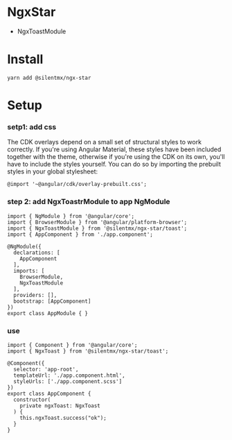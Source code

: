 # NgxStar
  * NgxToastModule

# Install
```
yarn add @silentmx/ngx-star
```

# Setup
### setp1: add css
The CDK overlays depend on a small set of structural styles to work correctly. If you're using Angular Material, these styles have been included together with the theme, otherwise if you're using the CDK on its own, you'll have to include the styles yourself. You can do so by importing the prebuilt styles in your global stylesheet:
```
@import '~@angular/cdk/overlay-prebuilt.css';
```

### step 2: add NgxToastrModule to app NgModule
```
import { NgModule } from '@angular/core';
import { BrowserModule } from '@angular/platform-browser';
import { NgxToastModule } from '@silentmx/ngx-star/toast';
import { AppComponent } from './app.component';

@NgModule({
  declarations: [
    AppComponent
  ],
  imports: [
    BrowserModule,
    NgxToastModule
  ],
  providers: [],
  bootstrap: [AppComponent]
})
export class AppModule { }
```

### use
```
import { Component } from '@angular/core';
import { NgxToast } from '@silentmx/ngx-star/toast';

@Component({
  selector: 'app-root',
  templateUrl: './app.component.html',
  styleUrls: ['./app.component.scss']
})
export class AppComponent {
  constructor(
    private ngxToast: NgxToast
  ) {
    this.ngxToast.success("ok");
  }
}
```

